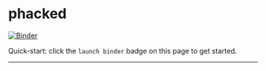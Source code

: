 # phacked


[![Binder](https://mybinder.org/badge_logo.svg)](https://mybinder.org/v2/gh/fomightez/phacked/main?urlpath=voila%2Frender%2Fphacked.ipynb)


Quick-start: click the `launch binder` badge on this page to get started.

------


